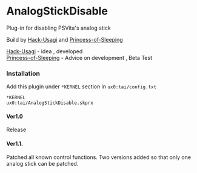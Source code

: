 # AnalogStickDisable
Plug-in for disabling PSVita's analog stick
<p>Build by 
<a href="https://github.com/Hack-Usagi" target=blank>Hack-Usagi</a>
 and 
<a href="https://github.com/Princess-of-Sleeping" target=blank>Princess-of-Sleeping</a>
<p>
<a href="https://github.com/Hack-Usagi" target=blank>Hack-Usagi</a>
 - idea , developed
<br>
<a href="https://github.com/Princess-of-Sleeping" target=blank>Princess-of-Sleeping</a>
 - Advice on development , Beta Test

### Installation

Add this plugin under `*KERNEL` section in `ux0:tai/config.txt`

```
*KERNEL
ux0:tai/AnalogStickDisable.skprx
```

#### Ver1.0
Release
#### Ver1.1.
Patched all known control functions.
Two versions added so that only one analog stick can be patched.
